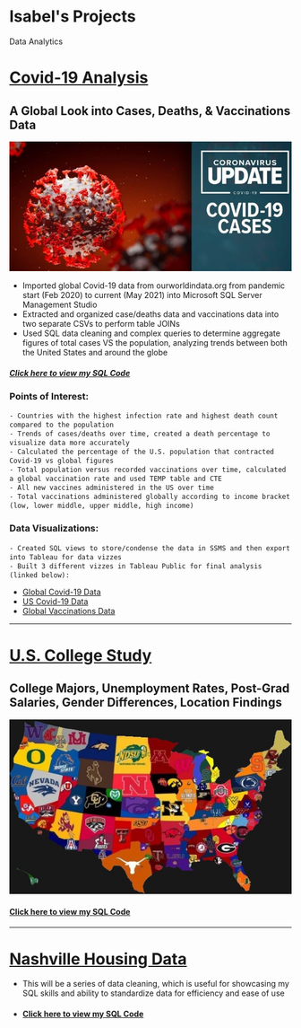 # Isabel's Projects
Data Analytics


# [Covid-19 Analysis](https://github.com/itummino/PortfolioProjects/blob/main/CovidData.sql)
## A Global Look into Cases, Deaths, & Vaccinations Data
![](/images/covid19.jpg)  

- Imported global Covid-19 data from ourworldindata.org from pandemic start (Feb 2020) to current (May 2021) into Microsoft SQL Server Management Studio
- Extracted and organized case/deaths data and vaccinations data into two separate CSVs to perform table JOINs
- Used SQL data cleaning and complex queries to determine aggregate figures of total cases VS the population, analyzing trends between both the United States and around the globe
##### [Click here to view my SQL Code](https://github.com/itummino/PortfolioProjects/blob/main/CovidData.sql)

### Points of Interest: 
    - Countries with the highest infection rate and highest death count compared to the population
    - Trends of cases/deaths over time, created a death percentage to visualize data more accurately
    - Calculated the percentage of the U.S. population that contracted Covid-19 vs global figures
    - Total population versus recorded vaccinations over time, calculated a global vaccination rate and used TEMP table and CTE 
    - All new vaccines administered in the US over time
    - Total vaccinations administered globally according to income bracket (low, lower middle, upper middle, high income)

### Data Visualizations:
    - Created SQL views to store/condense the data in SSMS and then export into Tableau for data vizzes
    - Built 3 different vizzes in Tableau Public for final analysis (linked below):
    
* [Global Covid-19 Data](https://public.tableau.com/app/profile/isabel.tummino/viz/GlobalCovid19Data/GlobalCovidData)
* [US Covid-19 Data](https://public.tableau.com/app/profile/isabel.tummino/viz/U_S_Covid19Data/U_S_CovidData)
* [Global Vaccinations Data](https://public.tableau.com/app/profile/isabel.tummino/viz/VaccinationsData/GlobalVaccinationData)

------------------------------------------------------------------------------------------------------------------------------------

# [U.S. College Study](https://github.com/itummino/PortfolioProjects/blob/main/CollegeData.sql)
## College Majors, Unemployment Rates, Post-Grad Salaries, Gender Differences, Location Findings
![](/images/mapcollege.jpg)
#### [Click here to view my SQL Code](https://github.com/itummino/PortfolioProjects/blob/main/CollegeData.sql)
------------------------------------------------------------------------------------------------------------------------------------
# [Nashville Housing Data](https://github.com/itummino/PortfolioProjects/blob/main/HousingData.sql)
- This will be a series of data cleaning, which is useful for showcasing my SQL skills and ability to standardize data for efficiency and ease of use
- #### [Click here to view my SQL Code](https://github.com/itummino/PortfolioProjects/blob/main/HousingData.sql)
